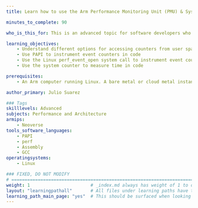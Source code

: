 ```yaml
---
title: Learn how to use the Arm Performance Monitoring Unit (PMU) & System Counter

minutes_to_complete: 90

who_is_this_for: This is an advanced topic for software developers who want to instrument hardware event counters or the system counter in software applications.

learning_objectives:
    - Understand different options for accessing counters from user space
    - Use PAPI to instrument event counters in code
    - Use the Linux perf_event_open system call to instrument event counters in code
    - Use the system counter to measure time in code

prerequisites:
    - An Arm computer running Linux. A bare metal or cloud metal instance is best because they expose more counters. A virtual machine (VM) can be used, but fewer counters may be available.

author_primary: Julio Suarez

### Tags
skilllevels: Advanced
subjects: Performance and Architecture
armips:
    - Neoverse
tools_software_languages:
    - PAPI
    - perf
    - Assembly
    - GCC
operatingsystems:
    - Linux

### FIXED, DO NOT MODIFY
# ================================================================================
weight: 1                       # _index.md always has weight of 1 to order correctly
layout: "learningpathall"       # All files under learning paths have this same wrapper
learning_path_main_page: "yes"  # This should be surfaced when looking for related content. Only set for _index.md of learning path content.
---
```

